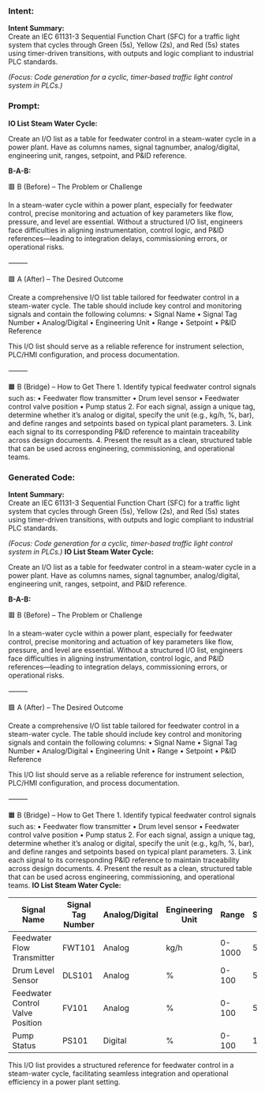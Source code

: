 ### Intent:
**Intent Summary:**  
Create an IEC 61131-3 Sequential Function Chart (SFC) for a traffic light system that cycles through Green (5s), Yellow (2s), and Red (5s) states using timer-driven transitions, with outputs and logic compliant to industrial PLC standards.  

*(Focus: Code generation for a cyclic, timer-based traffic light control system in PLCs.)*

### Prompt:
**IO List Steam Water Cycle:**

Create an I/O list as a table for feedwater control in a steam-water cycle in a power plant. Have as columns names, signal tagnumber, analog/digital, engineering unit, ranges, setpoint, and P&ID reference.

**B-A-B:**

🟥 B (Before) – The Problem or Challenge

In a steam-water cycle within a power plant, especially for feedwater control, precise monitoring and actuation of key parameters like flow, pressure, and level are essential. Without a structured I/O list, engineers face difficulties in aligning instrumentation, control logic, and P&ID references—leading to integration delays, commissioning errors, or operational risks.

⸻

🟩 A (After) – The Desired Outcome

Create a comprehensive I/O list table tailored for feedwater control in a steam-water cycle. The table should include key control and monitoring signals and contain the following columns:
	•	Signal Name
	•	Signal Tag Number
	•	Analog/Digital
	•	Engineering Unit
	•	Range
	•	Setpoint
	•	P&ID Reference

This I/O list should serve as a reliable reference for instrument selection, PLC/HMI configuration, and process documentation.

⸻

🟧 B (Bridge) – How to Get There
	1.	Identify typical feedwater control signals such as:
	•	Feedwater flow transmitter
	•	Drum level sensor
	•	Feedwater control valve position
	•	Pump status
	2.	For each signal, assign a unique tag, determine whether it’s analog or digital, specify the unit (e.g., kg/h, %, bar), and define ranges and setpoints based on typical plant parameters.
	3.	Link each signal to its corresponding P&ID reference to maintain traceability across design documents.
	4.	Present the result as a clean, structured table that can be used across engineering, commissioning, and operational teams.

### Generated Code:
**Intent Summary:**  
Create an IEC 61131-3 Sequential Function Chart (SFC) for a traffic light system that cycles through Green (5s), Yellow (2s), and Red (5s) states using timer-driven transitions, with outputs and logic compliant to industrial PLC standards.  

*(Focus: Code generation for a cyclic, timer-based traffic light control system in PLCs.)*
**IO List Steam Water Cycle:**

Create an I/O list as a table for feedwater control in a steam-water cycle in a power plant. Have as columns names, signal tagnumber, analog/digital, engineering unit, ranges, setpoint, and P&ID reference.

**B-A-B:**

🟥 B (Before) – The Problem or Challenge

In a steam-water cycle within a power plant, especially for feedwater control, precise monitoring and actuation of key parameters like flow, pressure, and level are essential. Without a structured I/O list, engineers face difficulties in aligning instrumentation, control logic, and P&ID references—leading to integration delays, commissioning errors, or operational risks.

⸻

🟩 A (After) – The Desired Outcome

Create a comprehensive I/O list table tailored for feedwater control in a steam-water cycle. The table should include key control and monitoring signals and contain the following columns:
	•	Signal Name
	•	Signal Tag Number
	•	Analog/Digital
	•	Engineering Unit
	•	Range
	•	Setpoint
	•	P&ID Reference

This I/O list should serve as a reliable reference for instrument selection, PLC/HMI configuration, and process documentation.

⸻

🟧 B (Bridge) – How to Get There
	1.	Identify typical feedwater control signals such as:
	•	Feedwater flow transmitter
	•	Drum level sensor
	•	Feedwater control valve position
	•	Pump status
	2.	For each signal, assign a unique tag, determine whether it’s analog or digital, specify the unit (e.g., kg/h, %, bar), and define ranges and setpoints based on typical plant parameters.
	3.	Link each signal to its corresponding P&ID reference to maintain traceability across design documents.
	4.	Present the result as a clean, structured table that can be used across engineering, commissioning, and operational teams. **IO List Steam Water Cycle:**

| Signal Name | Signal Tag Number | Analog/Digital | Engineering Unit | Range | Setpoint | P&ID Reference |
| --- | --- | --- | --- | --- | --- | --- |
| Feedwater Flow Transmitter | FWT101 | Analog | kg/h | 0-1000 | 500 | P&ID-01 |
| Drum Level Sensor | DLS101 | Analog | % | 0-100 | 50 | P&ID-02 |
| Feedwater Control Valve Position | FV101 | Analog | % | 0-100 | 50 | P&ID-03 |
| Pump Status | PS101 | Digital | % | 0-100 | 100 | P&ID-04 |

This I/O list provides a structured reference for feedwater control in a steam-water cycle, facilitating seamless integration and operational efficiency in a power plant setting.
